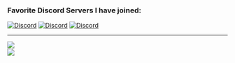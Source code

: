 ### Favorite Discord Servers I have joined:
[![Discord](https://img.shields.io/badge/discord-The%20Noob%20Programmers-blue?logo=discord&style=for-the-badge)](https://discord.gg/pqWUGYpsEm)
[![Discord](https://img.shields.io/badge/discord-The%20Progammers%20Hangout-blue?logo=discord&style=for-the-badge)](https://discord.gg/nyGHd2KH)
[![Discord](https://img.shields.io/badge/discord-Together%20Java-blue?logo=java&style=for-the-badge)](https://discord.gg/RRKWCAc73F)

<hr>
<img align="left" src="https://github-readme-stats.vercel.app/api?username=talentedasian&count_private=true&show_icons=true&theme=nightowl&hide_border=true" />
<br />

<img align="left" src="https://github-readme-stats.vercel.app/api/top-langs/?username=talentedasian&theme=nightowl&layout=compact&card_width=445"/>

